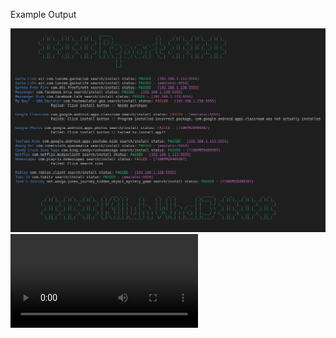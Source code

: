 Example Output

<img src="https://raw.githubusercontent.com/killuhwhale/appium/main/src/images/readme/demo_output.png?sanitize=true&raw=true" />
<video src="https://drive.google.com/open?id=1kztEqXsqcLiEa24NN3vr3_ddeH0D0re4&authuser=0&usp=drive_link" />


Prep work for Chromebook:
- DUT
    - Install Accounts for testing.
    - Turn on ADB
- Host device
    - Setup environment
        - bash ins_and_stu.sh
        - bash setup.sh
    - python3 main.py [ips]
    - python3 main.py python3 main.py 192.168.1.113:5555 192.168.1.238:5555 192.168.1.248:5555



# Major TODOs

    - Create a few sample app APKs that will do a specific crash/ throw ANR.
        -

    - Explore #  Error pulling APK for Google Dopcs....
        - utils::AppInfo.__download_manifest
            #  Error pulling APK for Google Dopcs....
            # Creating dir:  /home/killuh/ws_p38/appium/src/apks/com.google.android.apps.docs.editors.docs
            # File exists  False
            # Found apk path: /data/app/~~l6As1JaBbzfOUaRahSBNOw==/com.google.android.apps.docs.editors.docs-O_-EXzQII1SOs34VUrEYKw==/base.apk
            # Pulling APK:  com.google.android.apps.docs.editors.docs /home/killuh/ws_p38/appium/src/apks/com.google.android.apps.docs.editors.docs
            # Error in main RUN:  Command '('/home/killuh/Android/Sdk/build-tools/31.0.0/aapt', 'dump', 'badging', '/home/killuh/ws_p38/appium/src/apks/com.google.android.apps.docs.editors.docs/base.apk')' returned non-zero exit status 1.
            # Gettign APK  com.gameloft.android.ANMP.GloftA8HM
            # Create dir if not exist /home/killuh/ws_p38/appium/src/apks/com.gameloft.android.ANMP.GloftA8HM
            # Error in main RUN:  Command '('/home/killuh/Android/Sdk/build-tools/31.0.0/aapt', 'dump', 'badging', '/home/killuh/ws_p38/appium/src/apks/com.gameloft.android.ANMP.GloftA8HM/base.apk')' returned non-zero exit status 1.
            #  Found apk path: /data/app/~~DkRw85cQTyThUz1sT_nbWw==/com.gameloft.android.ANMP.GloftA9HM-gbtLHWdEcWsgVYbHDfieHQ==/base.apk
            # Pulling APK:  com.gameloft.android.ANMP.GloftA9HM /home/killuh/ws_p38/appium/src/apks/com.gameloft.android.ANMP.GloftA9HM
            # Error in main RUN:  Command '('/home/killuh/Android/Sdk/build-tools/31.0.0/aapt', 'dump', 'badging', '/home/killuh/ws_p38/appium/src/apks/com.gameloft.android.ANMP.GloftA9HM/base.apk')' returned non-zero exit status 1.


    -  Searhing for app_icon with content desc:  new UiSelector().descriptionMatches(".*Transformers:.*");
        - Make case insensitve

    - Add feature - Useful for maintaining the project long term...
        - Get updated App name from Google play via package name if we fail to find it....
            - Sometimes the appname in the list is outdated

    - Explore Age verification
        - Possiblyy search through views to find "Age" related views...

    - Add a check for:
        -1. "No Thanks" when playstore first opens. This will block Search bar.
            - Only happens on first start of playstore....


    - Add a process to download and login to Facebook ARC++
        - so that other apps can use it to login, instead of using ChromeOS Chrome browser.
        - Close facebook after each app run, it will open multiple app instances for login....
            - Actually if we log in with facebook, this should automatically close. But if we dont finished loggin in these remain.
                - Might be good to just do this in case of log in failures or crashes???


    - Label Facebook Auth in Dataset
        - Also, possibly create a flow to login to facebook app before tests so that we can use it for auth in the rest of the apps...

    - Google Auth account selection
        - scrape images for Google Auth Selection
            - Find a profile pic that will be used w/ our test accounts.

    - Detect AMAC-e (determine if app is O4C) -> impossible feat so far unless building test image.
        - AMAC-E overlays will not actually interfere with our process.
        - When sending comands via ADB, it essentially ignore those windows/ overlays.

    - Improve model
        - Most likely will need to scrape same image set from multiple devices w/ varying screen sizes.
        - Detection that works on Coach-Z does not work as well on HElios
            - Different screen sizes.
            - Resizing doesnt seem to help in this case.
                - Try resizing to CoachZ size? instead of resizing to 640x640

            - Resizing to CoachZ kinda work but Roblox:
                - Didnt recognize Login field
                    - It usually recongizes this so this solution wont work.

            - Might need to really scrape from multiple devices....

          | Reported Display size(ADB) | Appears Size(Chrome Settings) |
            - CoachZ (2160 1440 native 1200 x 800 @ 100%) 1.5
            - Helios (1920 1080 native   ?  x  ?  @ 100%) 1.78
            - Eve    (2400 1600 native   ?  x  ?  @ 100%) 1.5
            The reported display size is the size of the image.

            - Ultimately, we wont need to resize if our dataset contains the sizes we need....
                - or we resize everything to 640x640
                - Since in our training, we resize the training img to 640^2


Bugs:




    - Hempire - ca.lbcstudios.hempire - stalled during loading
        03-03 18:34:58.473  8357  8469 E Unity   : AndroidJavaException: java.lang.UnsatisfiedLinkError: dlopen failed: library "libfmod.so" not found
        03-03 18:34:58.473  8357  8469 E Unity   : java.lang.UnsatisfiedLinkError: dlopen failed: library "libfmod.so" not found
        03-03 18:34:58.473  8357  8469 E Unity   : 	at java.lang.Runtime.loadLibrary0(Runtime.java:1087)


    TODO() log check for F DEBUG...
    03-03 14:36:13.059 19417 19417 F DEBUG   : *** *** *** *** *** *** *** *** *** *** *** *** *** *** *** ***
    03-03 14:36:13.060 19417 19417 F DEBUG   : Build fingerprint: 'google/hatch/hatch_cheets:11/R112-15357.0.0/9629516:user/release-keys'
    03-03 14:36:13.060 19417 19417 F DEBUG   : Revision: '0'
    03-03 14:36:13.060 19417 19417 F DEBUG   : ABI: 'x86_64'
    03-03 14:36:13.060 19417 19417 F DEBUG   : Timestamp: 2023-03-03 14:36:13-0800
    03-03 14:36:13.060 19417 19417 F DEBUG   : pid: 19381, tid: 19381, name: lay.KingsCastle  >>> com.PepiPlay.KingsCastle <<<
    03-03 14:36:13.060 19417 19417 F DEBUG   : uid: 10272
    03-03 14:36:13.060 19417 19417 F DEBUG   : signal 11 (SIGSEGV), code 1 (SEGV_MAPERR), fault addr 0x7abbb8ba5000
    03-03 14:36:13.060 19417 19417 F DEBUG   :     rax 0000000000000700  rbx 00000000ffffe088  rcx 00007abb70658a98  rdx 00007abbb66f5464
    03-03 14:36:13.060 19417 19417 F DEBUG   :     r8  00007abbb66f5464  r9  00007abbb66dac40  r10 000000000001b271  r11 000000000001b26d
    03-03 14:36:13.060 19417 19417 F DEBUG   :     r12 000000000001b269  r13 000000000000595f  r14 0000000000000000  r15 00000100000001b3
    03-03 14:36:13.060 19417 19417 F DEBUG   :     rdi 00000000024afb9c  rsi 14b33503725a22c8
    03-03 14:36:13.060 19417 19417 F DEBUG   :     rbp 00007abb70a0c000  rsp 00007abb706588d0  rip 000000000db404e6
    03-03 14:36:13.083 19417 19417 F DEBUG   : backtrace:
    03-03 14:36:13.083 19417 19417 F DEBUG   :       #00 pc 00000000007e04e6  [anon:Mem_0x20000000]


    - App stalls during download, its broken => com.miHoYo.bh3global && com.funplus.familyfarm' -> The bug report logs below are constantly shown... not sure if its related. Test on non-helios device.
        03-01 17:03:27.045   423   516 W ArcProcessService: Failed to reclaim page by MGLRU
        03-01 17:03:27.045   423   516 W ArcProcessService: java.io.FileNotFoundException: /sys/kernel/mm/lru_gen/admin: open failed: ENOENT (No such file or directory)
        03-01 17:03:27.045   423   516 W ArcProcessService: 	at libcore.io.IoBridge.open(IoBridge.java:492)
        03-01 17:03:27.045   423   516 W ArcProcessService: 	at java.io.FileInputStream.<init>(FileInputStream.java:160)
        03-01 17:03:27.045   423   516 W ArcProcessService: 	at java.io.FileInputStream.<init>(FileInputStream.java:115)
        03-01 17:03:27.045   423   516 W ArcProcessService: 	at java.io.FileReader.<init>(FileReader.java:58)
        03-01 17:03:27.045   423   516 W ArcProcessService: 	at com.android.server.arc.process.ArcProcessService$Mglru.readTotalBytes(Unknown Source:16)
        03-01 17:03:27.045   423   516 W ArcProcessService: 	at com.android.server.arc.process.ArcProcessService.applyHostMemoryPressure(Unknown Source:116)
        03-01 17:03:27.045   423   516 W ArcProcessService: 	at org.chromium.arc.mojom.ProcessInstance_Internal$Stub.acceptWithResponder(SourceFile:8)
        03-01 17:03:27.045   423   516 W ArcProcessService: 	at org.chromium.mojo.bindings.RouterImpl.access$000(SourceFile:5)
        03-01 17:03:27.045   423   516 W ArcProcessService: 	at org.chromium.mojo.bindings.RouterImpl$HandleIncomingMessageThunk.accept(SourceFile:1)
        03-01 17:03:27.045   423   516 W ArcProcessService: 	at org.chromium.mojo.bindings.Connector.readAndDispatchMessage(SourceFile:7)
        03-01 17:03:27.045   423   516 W ArcProcessService: 	at org.chromium.mojo.bindings.Connector.access$100(SourceFile:2)
        03-01 17:03:27.045   423   516 W ArcProcessService: 	at org.chromium.mojo.bindings.Connector$WatcherCallback.onResult(SourceFile:1)
        03-01 17:03:27.045   423   516 W ArcProcessService: 	at org.chromium.mojo.system.impl.WatcherImpl.onHandleReady(SourceFile:1)
        03-01 17:03:27.045   423   516 W ArcProcessService: Caused by: android.system.ErrnoException: open failed: ENOENT (No such file or directory)

        03-02 16:07:22.210   423   516 W ArcProcessService: Failed to reclaim page by MGLRU
        03-02 16:07:22.210   423   516 W ArcProcessService: java.io.FileNotFoundException: /sys/kernel/mm/lru_gen/admin: open failed: ENOENT (No such file or directory)
        03-02 16:07:22.210   423   516 W ArcProcessService: 	at libcore.io.IoBridge.open(IoBridge.java:492)
        03-02 16:07:22.210   423   516 W ArcProcessService: 	at java.io.FileInputStream.<init>(FileInputStream.java:160)
        03-02 16:07:22.210   423   516 W ArcProcessService: 	at java.io.FileInputStream.<init>(FileInputStream.java:115)
        03-02 16:07:22.210   423   516 W ArcProcessService: 	at java.io.FileReader.<init>(FileReader.java:58)
        03-02 16:07:22.210   423   516 W ArcProcessService: 	at com.android.server.arc.process.ArcProcessService$Mglru.readTotalBytes(Unknown Source:16)
        03-02 16:07:22.210   423   516 W ArcProcessService: 	at com.android.server.arc.process.ArcProcessService.applyHostMemoryPressure(Unknown Source:116)
        03-02 16:07:22.210   423   516 W ArcProcessService: 	at org.chromium.arc.mojom.ProcessInstance_Internal$Stub.acceptWithResponder(SourceFile:8)
        03-02 16:07:22.210   423   516 W ArcProcessService: 	at org.chromium.mojo.bindings.RouterImpl.access$000(SourceFile:5)
        03-02 16:07:22.210   423   516 W ArcProcessService: 	at org.chromium.mojo.bindings.RouterImpl$HandleIncomingMessageThunk.accept(SourceFile:1)
        03-02 16:07:22.210   423   516 W ArcProcessService: 	at org.chromium.mojo.bindings.Connector.readAndDispatchMessage(SourceFile:7)
        03-02 16:07:22.210   423   516 W ArcProcessService: 	at org.chromium.mojo.bindings.Connector.access$100(SourceFile:2)
        03-02 16:07:22.210   423   516 W ArcProcessService: 	at org.chromium.mojo.bindings.Connector$WatcherCallback.onResult(SourceFile:1)
        03-02 16:07:22.210   423   516 W ArcProcessService: 	at org.chromium.mojo.system.impl.WatcherImpl.onHandleReady(SourceFile:1)
        03-02 16:07:22.210   423   516 W ArcProcessService: Caused by: android.system.ErrnoException: open failed: ENOENT (No such file or directory)
        03-02 16:07:22.210   423   516 W ArcProcessService: 	at libcore.io.Linux.open(Native Method)
        03-02 16:07:22.210   423   516 W ArcProcessService: 	at libcore.io.ForwardingOs.open(ForwardingOs.java:166)
        03-02 16:07:22.210   423   516 W ArcProcessService: 	at libcore.io.BlockGuardOs.open(BlockGuardOs.java:254)
        03-02 16:07:22.210   423   516 W ArcProcessService: 	at libcore.io.IoBridge.open(IoBridge.java:478)
        03-02 16:07:22.210   423   516 W ArcProcessService: 	... 12 more



    - Pulling APK:  com.nordvpn.android /home/killuh/ws_p38/appium/src/apks/com.nordvpn.android
        Error in main RUN:  Command '('/home/killuh/Android/Sdk/build-tools/31.0.0/aapt', 'dump', 'badging', '/home/killuh/ws_p38/appium/src/apks/com.nordvpn.android/base.apk')' returned non-zero exit status 1.
    - Handle Login
        - Some apps requrie :
            - Dropdown Birthday Selections
            - Age number slider

- ['Summoners War', 'com.com2us.smon.normal.freefull.google.kr.android.common'], # Faisl to download extra data but
        doesnt crash app


# NOTES

-  adb exec-out uiautomator dump /dev/tty
        - Dumps view heirarchy

# https://github.com/appium/appium-uiautomator2-driver#driverserver
#   - appium:skipServerInstallation => Improve startup speed if we know UIAutomator is already installed...


# https://github.com/appium/appium-uiautomator2-driver#mobile-deviceinfo
# self.driver.execute_script("mobile: scroll", {'direction': 'down'})
# self.driver.execute_script("mobile: acceptAlert", {'buttonLabel': 'Accept'})
# self.driver.execute_script("mobile: dismissAlert", {'buttonLabel': 'Dismiss'})
# self.driver.execute_script("mobile: deviceInfo", {})

# self.driver.execute_script("mobile: activateApp", {appId: "my.app.id"})
    # Activates the given application or launches it if necessary. The action literally simulates clicking the corresponding application icon on the dashboard.

# self.driver.execute_script("mobile: changePermissions", {
#                                   permissions: 'all',
#                                   appPackage: '',
#                                   action: 'allow',
# })
#  mobile:

